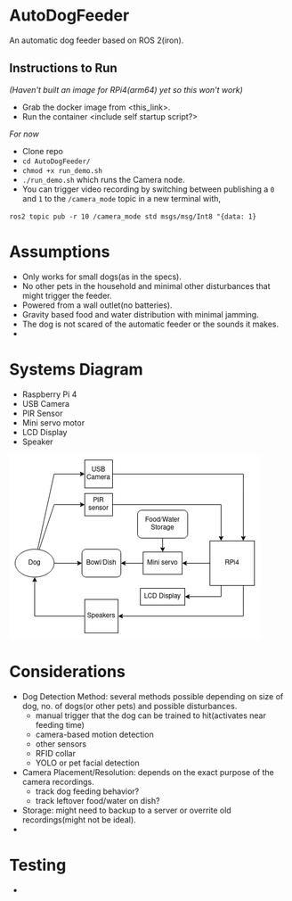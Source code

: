 # AutoDogFeeder
An automatic dog feeder based on ROS 2(iron).

## Instructions to Run
_(Haven't built an image for RPi4(arm64) yet so this won't work)_
- Grab the docker image from <this_link>.
- Run the container <include self startup script?>

_For now_
- Clone repo
- `cd AutoDogFeeder/`
- `chmod +x run_demo.sh`
- `./run_demo.sh` which runs the Camera node.
- You can trigger video recording by switching between publishing a `0` and `1` to the `/camera_mode` topic in a new terminal  with,

`ros2 topic pub -r 10 /camera_mode std msgs/msg/Int8 "{data: 1}`


# Assumptions
- Only works for small dogs(as in the specs).
- No other pets in the household and minimal other disturbances that might trigger the feeder.
- Powered from a wall outlet(no batteries).
- Gravity based food and water distribution with minimal jamming.
- The dog is not scared of the automatic feeder or the sounds it makes.
- 

# Systems Diagram
- Raspberry Pi 4
- USB Camera
- PIR Sensor
- Mini servo motor
- LCD Display
- Speaker


![Systems Diagram](images/system_diagram-v1.png)

# Considerations
- Dog Detection Method: several methods possible depending on size of dog, no. of dogs(or other pets) and possible disturbances.
    - manual trigger that the dog can be trained to hit(activates near feeding time)
    - camera-based motion detection
    - other sensors
    - RFID collar
    - YOLO or pet facial detection
- Camera Placement/Resolution: depends on the exact purpose of the camera recordings.
    - track dog feeding behavior?
    - track leftover food/water on dish?
- Storage: might need to backup to a server or overrite old recordings(might not be ideal).
- 

# Testing
- 
